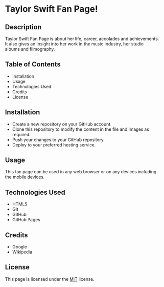 # Taylor Swift Fan Page!

## Description

Taylor Swift Fan Page is about her life, career, accolades and achievements. It also gives an insight into her work in the music industry, her studio albums and filmography.

## Table of Contents

- Installation
- Usage
- Technologies Used
- Credits
- License

## Installation

- Create a new repository on your GitHub account.
- Clone this repository to modify the content in the file and images as required.
- Push your changes to your GitHub repository.
- Deploy to your preferred hosting service.

## Usage

This fan page can be used in any web browser or on any devices including the mobile devices.

## Technologies Used

- HTML5
- Git
- GitHub
- GitHub Pages

## Credits

- Google
- Wikipedia

## License

This page is licensed under the [MIT](LICENSE.txt) license.
